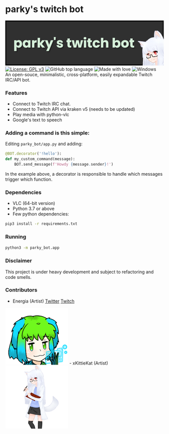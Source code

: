 # parky's twitch bot

![logo](https://raw.githubusercontent.com/parklez/twitch-bot/master/parky_bot/resources/banner_new_wide_kitty.png)\
[![License: GPL v3](https://img.shields.io/badge/License-GPLv3-blue.svg)](https://www.gnu.org/licenses/gpl-3.0)
![GitHub top language](https://img.shields.io/github/languages/top/parklez/twitch-bot)
![Made with love](https://img.shields.io/badge/made%20with-love-ff69b4)
![Windows](https://img.shields.io/badge/-windows%20builds-blue) \
An open-souce, minimalistic, cross-platform, easily expandable Twitch IRC/API bot.

### Features
- Connect to Twitch IRC chat.
- Connect to Twitch API via kraken v5 (needs to be updated)
- Play media with python-vlc
- Google's text to speech

### Adding a command is this simple:
Editing `parky_bot/app.py` and adding:
```python
@BOT.decorator('!hello'):
def my_custom_command(message):
    BOT.send_message(f'Howdy {message.sender}!')
 ```
 In the example above, a decorator is responsible to handle which messages trigger which function.

### Dependencies
- VLC (64-bit version)
- Python 3.7 or above
- Few python dependencies:
```sh
pip3 install -r requirements.txt
```

### Running
```sh
python3 -m parky_bot.app
```

### Disclaimer
This project is under heavy development and subject to refactoring and code smells.

### Contributors
- Energia (Artist) [Twitter](https://twitter.com/JiXiStigma) [Twitch](https://www.twitch.tv/energiaaurea)
<img src="https://raw.githubusercontent.com/parklez/twitch-bot/master/parky_bot/resources/parkchar.png" width="200" height="180">
- xKittieKat (Artist)
<img src="https://raw.githubusercontent.com/parklez/twitch-bot/master/parky_bot/resources/barky_chan.png" width="200" height="200">